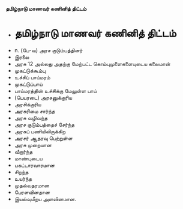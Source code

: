 **தமிழ்நாடு மாணவர் கணினித் திட்டம்**
- # தமிழ்நாடு மாணவர் கணினித் திட்டம்
- n. (பே-வ) அரச குடும்பத்தினர்
- இரலை
- அரசு 12 அல்லது அதற்கு மேற்பட்ட கொம்புமுளைகளையுடைய கலைமான்
- முகட்டுக்கூம்பு
- உச்சிப் பாய்மரம்
- முகட்டுப்பாய்
- பாய்மரத்தின் உச்சிக்கு மேலுள்ள பாய்
- (பெயரடை) அரசனுக்குரிய
- அரசிக்குரிய
- அரசுரிமை சார்ந்த
- அரசு வழிவந்த
- அரச குடும்பத்தைச் சேர்ந்த
- அரசுப் பணியிலிருக்கிற
- அரசர் ஆதரவு பெற்றுள்ள
- அரசு முறையான
- வீறார்ந்த
- மாண்புடைய
- பகட்டாரவாரமான
- சிறந்த
- உயர்ந்த
- முதல்வதரமான
- பேரளவினதான
- இயல்வுமீறய அளவினமான.

